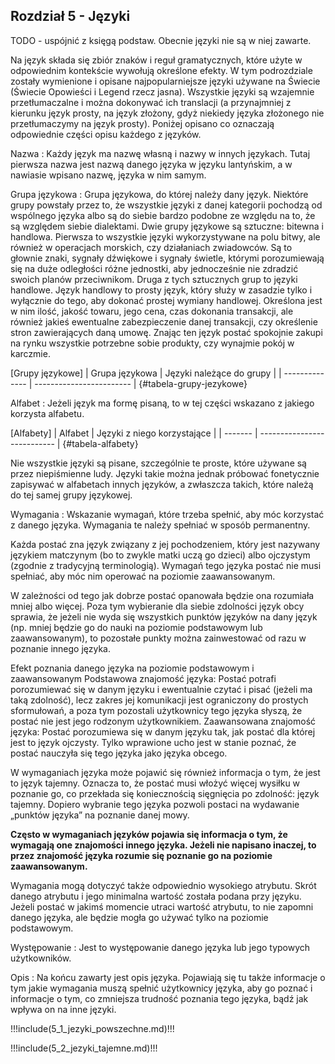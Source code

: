## Rozdział 5 - Języki

TODO - uspójnić z księgą podstaw. Obecnie języki nie są w niej zawarte.

Na język składa się zbiór znaków i reguł gramatycznych, które użyte w odpowiednim kontekście wywołują określone efekty. W tym podrozdziale zostały wymienione i opisane najpopularniejsze języki używane na Świecie (Świecie Opowieści i Legend rzecz jasna). Wszystkie języki są wzajemnie przetłumaczalne i można dokonywać ich translacji (a przynajmniej z kierunku język prosty, na język złożony, gdyż niekiedy języka złożonego nie przetłumaczymy na język prosty). Poniżej opisano co oznaczają odpowiednie części opisu każdego z języków.

Nazwa
: Każdy język ma nazwę własną i nazwy w innych językach. Tutaj pierwsza nazwa jest nazwą danego języka w języku lantyńskim, a w nawiasie wpisano nazwę, języka w nim samym.

Grupa językowa
: Grupa językowa, do której należy dany język. Niektóre grupy powstały przez to, że wszystkie języki z danej kategorii pochodzą od wspólnego języka albo są do siebie bardzo podobne ze względu na to, że są względem siebie dialektami. Dwie grupy językowe są sztuczne: bitewna i handlowa. Pierwsza to wszystkie języki wykorzystywane na polu bitwy, ale również w operacjach morskich, czy działaniach zwiadowców. Są to głownie znaki, sygnały dźwiękowe i sygnały świetle, którymi porozumiewają się na duże odległości różne jednostki, aby jednocześnie nie zdradzić swoich planów przeciwnikom. Druga z tych sztucznych grup to języki handlowe. Język handlowy to prosty język, który służy w zasadzie tylko i wyłącznie do tego, aby dokonać prostej wymiany handlowej. Określona jest w nim ilość, jakość towaru, jego cena, czas dokonania transakcji, ale również jakieś ewentualne zabezpieczenie danej transakcji, czy określenie stron zawierających daną umowę. Znając ten język postać spokojnie zakupi na rynku wszystkie potrzebne sobie produkty, czy wynajmie pokój w karczmie.

[Grupy językowe]
| Grupa językowa | Języki należące do grupy |
| -------------- | ------------------------ |
{#tabela-grupy-jezykowe}

Alfabet
: Jeżeli język ma formę pisaną, to w tej części wskazano z jakiego korzysta alfabetu.

[Alfabety]
| Alfabet | Języki z niego korzystające |
| ------- | --------------------------- |
{#tabela-alfabety}

Nie wszystkie języki są pisane, szczególnie te proste, które używane są przez niepiśmienne ludy. Języki takie można jednak próbować fonetycznie zapisywać w alfabetach innych języków, a zwłaszcza takich, które należą do tej samej grupy językowej.

Wymagania
: Wskazanie wymagań, które trzeba spełnić, aby móc korzystać z danego języka. Wymagania te należy spełniać w sposób permanentny.

Każda postać zna język związany z jej pochodzeniem, który jest nazywany językiem matczynym (bo to zwykle matki uczą go dzieci) albo ojczystym (zgodnie z tradycyjną terminologią). Wymagań tego języka postać nie musi spełniać, aby móc nim operować na poziomie zaawansowanym.

W zależności od tego jak dobrze postać opanowała będzie ona rozumiała mniej albo więcej. Poza tym wybieranie dla siebie zdolności język obcy sprawia, że jeżeli nie wyda się wszystkich punktów języków na dany język (np. mniej będzie go do nauki na poziomie podstawowym lub zaawansowanym), to pozostałe punkty można zainwestować od razu w poznanie innego języka.

Efekt poznania danego języka na poziomie
podstawowym i zaawansowanym
Podstawowa znajomość języka: Postać potrafi
porozumiewać się w danym języku i ewentualnie
czytać i pisać (jeżeli ma taką zdolność), lecz zakres
jej komunikacji jest ograniczony do prostych
sformułowań, a poza tym pozostali użytkownicy
tego języka słyszą, że postać nie jest jego
rodzonym użytkownikiem.
Zaawansowana znajomość języka: Postać
porozumiewa się w danym języku tak, jak postać
dla której jest to język ojczysty. Tylko wprawione
ucho jest w stanie poznać, że postać nauczyła się
tego języka jako języka obcego.

W wymaganiach języka może pojawić się również informacja o tym, że jest to język tajemny. Oznacza to, że postać musi włożyć więcej wysiłku w poznanie go, co przekłada się koniecznością sięgnięcia po zdolność: język tajemny. Dopiero wybranie tego języka pozwoli postaci na wydawanie „punktów języka” na poznanie danej mowy.

**Często w wymaganiach języków pojawia się informacja o tym, że wymagają one znajomości innego języka. Jeżeli nie napisano inaczej, to przez znajomość języka rozumie się poznanie go na poziomie zaawansowanym.**

Wymagania mogą dotyczyć także odpowiednio wysokiego atrybutu. Skrót danego atrybutu i jego minimalna wartość została podana przy języku. Jeżeli postać w jakimś momencie utraci wartość atrybutu, to nie zapomni danego języka, ale będzie mogła go używać tylko na poziomie podstawowym.

Występowanie
: Jest to występowanie danego języka lub jego typowych użytkowników.

Opis
: Na końcu zawarty jest opis języka. Pojawiają się tu także informacje o tym jakie wymagania muszą spełnić użytkownicy języka, aby go poznać i informacje o tym, co zmniejsza trudność poznania tego języka, bądź jak wpływa on na inne języki.

!!!include(5_1_jezyki_powszechne.md)!!!

!!!include(5_2_jezyki_tajemne.md)!!!